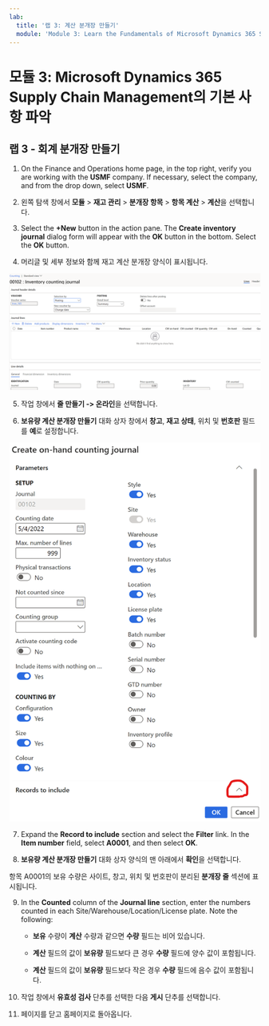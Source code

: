 ```yaml
---
lab:
  title: '랩 3: 계산 분개장 만들기'
  module: 'Module 3: Learn the Fundamentals of Microsoft Dynamics 365 Supply Chain Management'
---
```


# <a name="module-3-learn-the-fundamentals-of-microsoft-dynamics-365-supply-chain-management"></a>모듈 3: Microsoft Dynamics 365 Supply Chain Management의 기본 사항 파악

## <a name="lab-3---create-a-counting-journal"></a>랩 3 - 회계 분개장 만들기

1. On the Finance and Operations home page, in the top right, verify you are working with the <bpt id="p1">**</bpt>USMF<ept id="p1">**</ept> company. If necessary, select the company, and from the drop down, select <bpt id="p1">**</bpt>USMF<ept id="p1">**</ept>.

2. 왼쪽 탐색 창에서 **모듈** > **재고 관리** > **분개장 항목** > **항목 계산** > **계산**을 선택합니다.

3. Select the <bpt id="p1">**</bpt>+New<ept id="p1">**</ept> button in the action pane. The <bpt id="p1">**</bpt>Create inventory journal<ept id="p1">**</ept> dialog form will appear with the <bpt id="p2">**</bpt>OK<ept id="p2">**</ept> button in the bottom. Select the <bpt id="p1">**</bpt>OK<ept id="p1">**</ept> button.

4. 머리글 및 세부 정보와 함께 재고 계산 분개장 양식이 표시됩니다.

![머리글 및 세부 정보가 채워진 재고 계산 분개장 양식의 스크린샷](../media/lp-scm-m-002-warehouse-inventory-mgmt-06.png)

5. 작업 창에서 **줄 만들기 -&gt; 온라인**을 선택합니다.

6. **보유량 계산 분개장 만들기** 대화 상자 창에서 **창고**, **재고 상태**, 위치 및 **번호판** 필드를 **예**로 설정합니다. 

![설명된 대로 필드가 설정된 보유량 계산 분개장 만들기 대화 상자 창의 스크린샷](../media/lp-scm-m-002-warehouse-inventory-mgmt-07.png)

7. Expand the <bpt id="p1">**</bpt>Record to include<ept id="p1">**</ept> section and select the <bpt id="p2">**</bpt>Filter<ept id="p2">**</ept> link. In the <bpt id="p1">**</bpt>Item number<ept id="p1">**</ept> field, select <bpt id="p2">**</bpt>A0001<ept id="p2">**</ept>, and then select <bpt id="p3">**</bpt>OK<ept id="p3">**</ept>.

8. **보유량 계산 분개장 만들기** 대화 상자 양식의 맨 아래에서 **확인**을 선택합니다.

항목 A0001의 보유 수량은 사이트, 창고, 위치 및 번호판이 분리된 **분개장 줄** 섹션에 표시됩니다.

9. In the <bpt id="p1">**</bpt>Counted<ept id="p1">**</ept> column of the <bpt id="p2">**</bpt>Journal line<ept id="p2">**</ept> section, enter the numbers counted in each Site/Warehouse/Location/License plate. Note the following:

    - **보유** 수량이 **계산** 수량과 같으면 **수량** 필드는 비어 있습니다.

    - **계산** 필드의 값이 **보유량** 필드보다 큰 경우 **수량** 필드에 양수 값이 포함됩니다.

    - **계산** 필드의 값이 **보유량** 필드보다 작은 경우 **수량** 필드에 음수 값이 포함됩니다.

10. 작업 창에서 **유효성 검사** 단추를 선택한 다음 **게시** 단추를 선택합니다.

11. 페이지를 닫고 홈페이지로 돌아옵니다.
